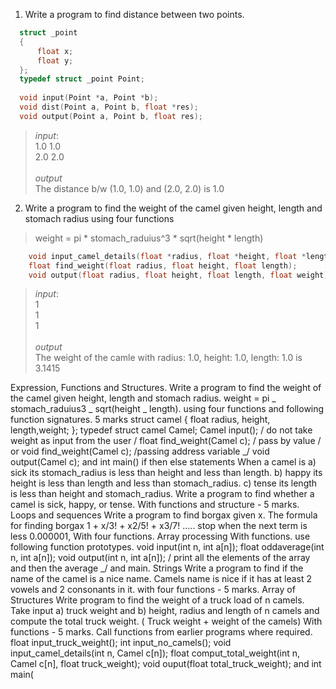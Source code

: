 1.  Write a program to find distance between two points.

```c  
  struct _point
  {
      float x;
      float y;
  };
  typedef struct _point Point;
  
  void input(Point *a, Point *b);
  void dist(Point a, Point b, float *res);
  void output(Point a, Point b, float res);
```
>*input*:<br>1.0 1.0<br>2.0 2.0<br><br>*output*<br>The distance b/w (1.0, 1.0) and (2.0, 2.0) is 1.0
 
2.  Write a program to find the weight of the camel given height, length and stomach radius using four functions
>   weight = pi * stomach_raduius^3 * sqrt(height * length)

```c
    void input_camel_details(float *radius, float *height, float *length);
    float find_weight(float radius, float height, float length);
    void output(float radius, float height, float length, float weight); 
```

>*input*:<br>1<br>1<br>1<br><br>*output*<br>The weight of the camle with radius: 1.0, height: 1.0, length: 1.0 is 3.1415

Expression, Functions and Structures. 
Write a program to find the weight of the camel given height, length and stomach radius. weight = pi _ stomach_raduius3 _ sqrt(height _ length).
using four functions and following function signatures. 5 marks struct camel { float radius, height, length,weight; }; typedef struct camel Camel;
Camel input(); / do not take weight as input from the user / float find_weight(Camel c); / pass by value / or void find_weight(Camel c); /passing
address variable _/ void output(Camel c); and int main() 
if then else statements 
When a camel is 
a) sick its stomach_radius is less than height and less than length. b) happy its height is less than length and less than stomach_radius. c) tense its length
is less than height and stomach_radius. 
Write a program to find whether a camel is sick, happy, or tense. With functions and structure - 5 marks. 
Loops and sequences 
Write a program to find borgax given x. The formula for finding borgax 
1 + x/3! + x2/5! + x3/7! ..... 
stop when the next term is less 0.000001, With four functions. 
Array processing With functions. use following function prototypes. void input(int n, int a[n]); float oddaverage(int n, int a[n]); void output(int n, int a[n]); /
print all the elements of the array and then the average _/ and main. 
Strings Write a program to find if the name of the camel is a nice name. Camels name is nice if it has at least 2 vowels and 2 consonants in it. with four
functions - 5 marks. 
Array of Structures 
Write program to find the weight of a truck load of n camels. Take input a) truck weight and b) height, radius and length of n camels and compute the total
truck weight. ( Truck weight + weight of the camels) With functions - 5 marks. 
Call functions from earlier programs where required. float input_truck_weight(); int input_no_camels(); void input_camel_details(int n, Camel c[n]); float
comput_total_weight(int n, Camel c[n], float truck_weight); void ouput(float total_truck_weight); and int main(
